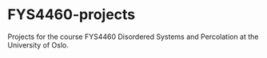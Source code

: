 # FYS4460-projects
Projects for the course FYS4460 Disordered Systems and Percolation at the University of Oslo.

